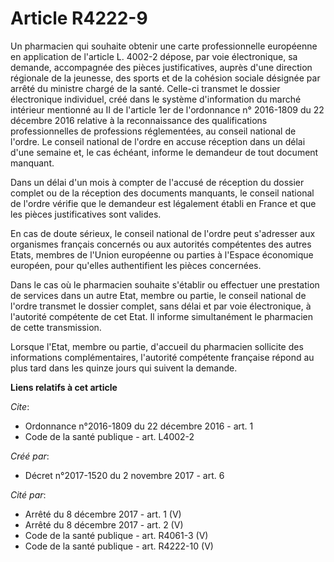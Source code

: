 # Article R4222-9

Un pharmacien qui souhaite obtenir une carte professionnelle européenne en application de l'article L. 4002-2 dépose, par
voie électronique, sa demande, accompagnée des pièces justificatives, auprès d'une direction régionale de la jeunesse, des
sports et de la cohésion sociale désignée par arrêté du ministre chargé de la santé. Celle-ci transmet le dossier
électronique individuel, créé dans le système d'information du marché intérieur mentionné au II de l'article 1er de
l'ordonnance n° 2016-1809 du 22 décembre 2016 relative à la reconnaissance des qualifications professionnelles de professions
réglementées, au conseil national de l'ordre. Le conseil national de l'ordre en accuse réception dans un délai d'une semaine
et, le cas échéant, informe le demandeur de tout document manquant. 

Dans un délai d'un mois à compter de l'accusé de réception du dossier complet ou de la réception des documents manquants, le
conseil national de l'ordre vérifie que le demandeur est légalement établi en France et que les pièces justificatives sont
valides. 

En cas de doute sérieux, le conseil national de l'ordre peut s'adresser aux organismes français concernés ou aux autorités
compétentes des autres Etats, membres de l'Union européenne ou parties à l'Espace économique européen, pour qu'elles
authentifient les pièces concernées. 

Dans le cas où le pharmacien souhaite s'établir ou effectuer une prestation de services dans un autre Etat, membre ou partie,
le conseil national de l'ordre transmet le dossier complet, sans délai et par voie électronique, à l'autorité compétente de
cet Etat. Il informe simultanément le pharmacien de cette transmission. 

Lorsque l'Etat, membre ou partie, d'accueil du pharmacien sollicite des informations complémentaires, l'autorité compétente
française répond au plus tard dans les quinze jours qui suivent la demande.

**Liens relatifs à cet article**

_Cite_:

  - Ordonnance n°2016-1809 du 22 décembre 2016 - art. 1
  - Code de la santé publique - art. L4002-2

_Créé par_:

  - Décret n°2017-1520 du 2 novembre 2017 - art. 6

_Cité par_:

  - Arrêté du 8 décembre 2017 - art. 1 (V)
  - Arrêté du 8 décembre 2017 - art. 2 (V)
  - Code de la santé publique - art. R4061-3 (V)
  - Code de la santé publique - art. R4222-10 (V)
